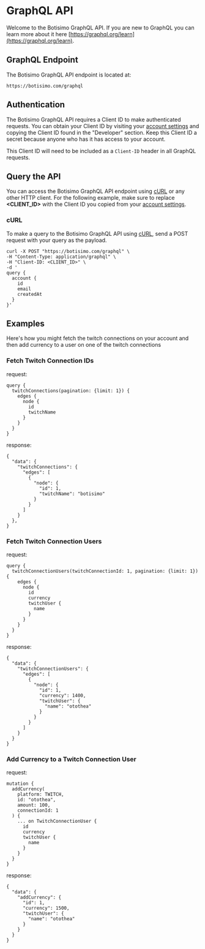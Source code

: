 # GraphQL API

Welcome to the Botisimo GraphQL API. If you are new to GraphQL you can learn more about it here [https://graphql.org/learn](https://graphql.org/learn).

## GraphQL Endpoint

The Botisimo GraphQL API endpoint is located at:

    https://botisimo.com/graphql

## Authentication

The Botisimo GraphQL API requires a Client ID to make authenticated requests. You can obtain your Client ID by visiting your [account settings](/account/settings) and copying the Client ID found in the "Developer" section. Keep this Client ID a secret because anyone who has it has access to your account.

This Client ID will need to be included as a `Client-ID` header in all GraphQL requests.

## Query the API

You can access the Botisimo GraphQL API endpoint using [cURL](https://curl.haxx.se/) or any other HTTP client. For the following example, make sure to replace **<CLIENT_ID>** with the Client ID you copied from your [account settings](/account/settings).

### cURL

To make a query to the Botisimo GraphQL API using [cURL](https://curl.haxx.se/), send a POST request with your query as the payload.

```
curl -X POST "https://botisimo.com/graphql" \
-H "Content-Type: application/graphql" \
-H "Client-ID: <CLIENT_ID>" \
-d '
query {
  account {
    id
    email
    createdAt
  }
}'
```

## Examples

Here's how you might fetch the twitch connections on your account and then add currency to a user on one of the twitch connections

### Fetch Twitch Connection IDs

request:

```
query {
  twitchConnections(pagination: {limit: 1}) {
    edges {
      node {
        id
        twitchName
      }
    }
  }
}
```

response:

```
{
  "data": {
    "twitchConnections": {
      "edges": [
        {
          "node": {
            "id": 1,
            "twitchName": "botisimo"
          }
        }
      ]
    }
  },
}
```

### Fetch Twitch Connection Users

request:

```
query {
  twitchConnectionUsers(twitchConnectionId: 1, pagination: {limit: 1}) {
    edges {
      node {
        id
        currency
        twitchUser {
          name
        }
      }
    }
  }
}
```

response:

```
{
  "data": {
    "twitchConnectionUsers": {
      "edges": [
        {
          "node": {
            "id": 1,
            "currency": 1400,
            "twitchUser": {
              "name": "otothea"
            }
          }
        }
      ]
    }
  }
}
```

### Add Currency to a Twitch Connection User

request:

```
mutation {
  addCurrency(
    platform: TWITCH,
    id: "otothea",
    amount: 100,
    connectionId: 1
  ) {
    ... on TwitchConnectionUser {
      id
      currency
      twitchUser {
        name
      }
    }
  }
}
```

response:

```
{
  "data": {
    "addCurrency": {
      "id": 1,
      "currency": 1500,
      "twitchUser": {
        "name": "otothea"
      }
    }
  }
}
```
